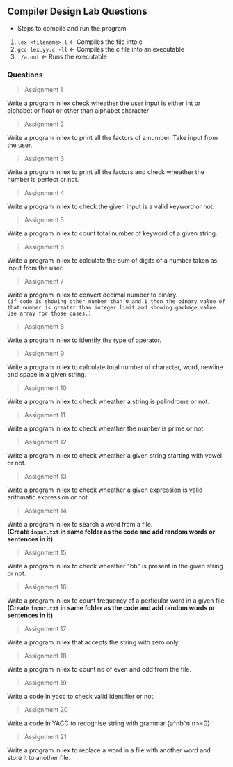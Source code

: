 ## Compiler Design Lab Questions

- Steps to compile and run the program

1. `lex <filename>.l` &#8592; Compiles the file into c
2. `gcc lex.yy.c -ll` &#8592; Compiles the c file into an executable
3. `./a.out` &#8592; Runs the executable

### Questions

> Assignment 1

Write a program in lex check wheather the user input is either int or alphabet or float or other than alphabet character

> Assignment 2

Write a program in lex to print all the factors of a number. Take input from the user.

> Assignment 3

Write a program in lex to print all the factors and check wheather the number is perfect or not.

> Assignment 4

Write a program in lex to check the given input is a valid keyword or not.

> Assignment 5

Write a program in lex to count total number of keyword of a given string.

> Assignment 6

Write a program in lex to calculate the sum of digits of a number taken as input from the user.

> Assignment 7

Write a program in lex to convert decimal number to binary.</br>
`(if code is showing other number than 0 and 1 then the binary value of that number is greater than integer limit and showing garbage value. Use array for those cases.)`

> Assignment 8

Write a program in lex to identify the type of operator.

> Assignment 9

Write a program in lex to calculate total number of character, word, newline and space in a given string.

> Assignment 10

Write a program in lex to check wheather a string is palindrome or not.

> Assignment 11

Write a program in lex to check wheather the number is prime or not.

> Assignment 12

Write a program in lex to check wheather a given string starting with vowel or not.

> Assignment 13

Write a program in lex to check wheather a given expression is valid arithmatic expression or not.

> Assignment 14

Write a program in lex to search a word from a file.</br>
**(Create `input.txt` in same folder as the code and add random words or sentences in it)**

> Assignment 15

Write a program in lex to check wheather "bb" is present in the given string or not.

> Assignment 16

Write a program in lex to count frequency of a perticular word in a given file.</br>
**(Create `input.txt` in same folder as the code and add random words or sentences in it)**

> Assignment 17

Write a program in lex that accepts the string with zero only

> Assignment 18

Write a program in lex to count no of even and odd from the file.

> Assignment 19

Write a code in yacc to check valid identifier or not.

> Assignment 20

Write a code in YACC to recognise string with grammar {a^nb^n|n>=0}

> Assignment 21

Write a program in lex to replace a word in a file with another word and store it to another file.
